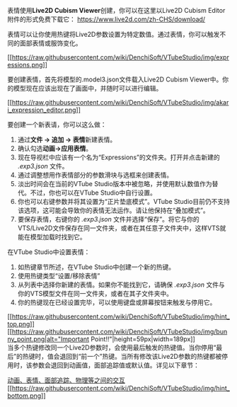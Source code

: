 表情使用**Live2D Cubism Viewer**创建，你可以在这里以Live2D Cubism Editor附件的形式免费下载它： https://www.live2d.com/zh-CHS/download/ 

表情可以让你使用热键将Live2D参数设置为特定数值。通过表情，你可以触发不同的面部表情或服饰变化。

[[https://raw.githubusercontent.com/wiki/DenchiSoft/VTubeStudio/img/expressions.png]]

要创建表情，首先将模型的.model3.json文件载入Live2D Cubism Viewer中。你的模型现在应该出现在了画面中，并随时可以进行编辑。

[[https://raw.githubusercontent.com/wiki/DenchiSoft/VTubeStudio/img/akari_expression_editor.png]]

要创建一个新表请，你可以这么做：

1. 通过**文件 → 追加 → 表情**新建表情。
2. 确认勾选**动画→应用表情**。
3. 现在导视栏中应该有一个名为“Expressions”的文件夹。打开并点击新建的 _.exp3.json_ 文件。
4. 通过调整想用作表情部分的参数滑块与选框来创建表情。
5. 淡出时间会在当前的VTube Studio版本中被忽略，并使用默认数值作为替代。不过，你也可以在VTube Studio中自行设置。 
6. 你也可以右键参数并将其设置为“正片垫底模式”。VTube Studio目前仍不支持该选项，这可能会导致你的表情无法运作。请让他保持在“叠加模式”。
7. 要保存表情，右键你的 _.exp3.json_ 文件并选择“保存”。将它与你的VTS/Live2D文件保存在同一文件夹，或者在其任意子文件夹中，这样VTS就能在模型加载时找到它。

在VTube Studio中设置表情：

1. 如热键章节所述，在VTube Studio中创建一个新的热键。
2. 使用热键类型“设置/移除表情”
3. 从列表中选择你新建的表情。如果你不能找到它，请确保 _.exp3.json_ 文件与你的VTS模型文件在同一文件夹，或者在其子文件夹中。
4. 你的热键现在已经设置完毕，可以使用键盘或屏幕按钮来触发与停用它。 

[[https://raw.githubusercontent.com/wiki/DenchiSoft/VTubeStudio/img/hint_top.png]]
[[https://raw.githubusercontent.com/wiki/DenchiSoft/VTubeStudio/img/bunny_point.png|alt="Important Point!!"|height=59px|width=189px]]<br/>
当多个热键修改同一个Live2D参数时，会使用最后触发的热键值。当你停用“最后”的热键时，值会退回到“前一个”热键。当所有修改该Live2D参数的热键都被停用时，该参数会退回到动画值，面部追踪值或默认值。详见以下章节： 


[动画、表情、面部追踪、物理等之间的交互](https://github.com/DenchiSoft/VTubeStudio/wiki/Interaction-between-Animations%2C-Tracking%2C-Physics%2C-etc.)
[[https://raw.githubusercontent.com/wiki/DenchiSoft/VTubeStudio/img/hint_bottom.png]]